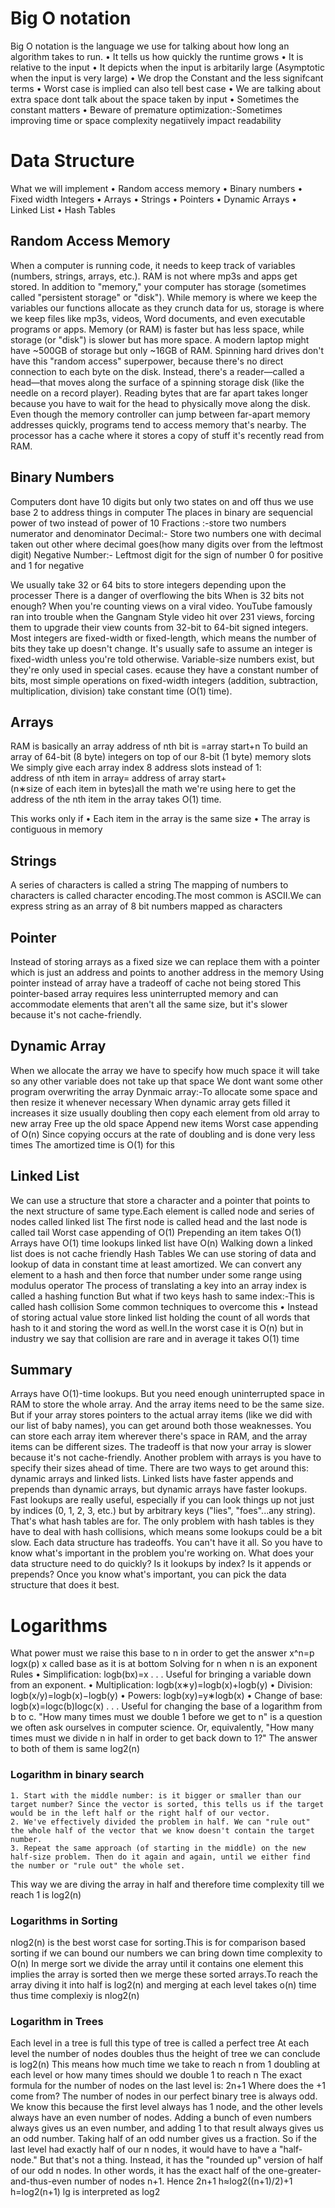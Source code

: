 # Big O notation
Big O notation is the language we use for talking about how long an algorithm takes to run.
    • It tells us how quickly the runtime grows
    • It is relative to the input
    • It depicts when the input is arbitarily large (Asymptotic when the input is very large)
    • We drop the Constant and the less signifcant terms
    • Worst case is implied can also tell best case 
    • We are talking about extra space dont talk about the space taken by input
    • Sometimes the constant matters
    • Beware of premature optimization:-Sometimes improving time or space complexity negatiively impact readability	
# Data Structure
What we will implement
    • Random access memory
    • Binary numbers
    • Fixed width Integers
    • Arrays
    • Strings
    • Pointers
    • Dynamic Arrays
    • Linked List
    • Hash Tables
## Random Access Memory
When a computer is running code, it needs to keep track of variables (numbers, strings, arrays, etc.). 
RAM is not where mp3s and apps get stored. In addition to "memory," your computer has storage (sometimes called "persistent storage" or "disk"). While memory is where we keep the variables our functions allocate as they crunch data for us, storage is where we keep files like mp3s, videos, Word documents, and even executable programs or apps. 
Memory (or RAM) is faster but has less space, while storage (or "disk") is slower but has more space. A modern laptop might have ~500GB of storage but only ~16GB of RAM. 
Spinning hard drives don't have this "random access" superpower, because there's no direct connection to each byte on the disk. Instead, there's a reader—called a head—that moves along the surface of a spinning storage disk (like the needle on a record player). Reading bytes that are far apart takes longer because you have to wait for the head to physically move along the disk. 
Even though the memory controller can jump between far-apart memory addresses quickly, programs tend to access memory that's nearby.
The processor has a cache where it stores a copy of stuff it's recently read from RAM. 


## Binary Numbers
Computers dont have 10 digits but only two states on and off thus we use base 2 to address things in computer
The places in binary are sequencial power of two instead of power of 10
Fractions :-store two numbers numerator and denominator
Decimal:- Store two numbers one with decimal taken out other where decimal goes(how many digits over from the leftmost digit)
Negative Number:- Leftmost digit for the sign of number 0 for positive and 1 for negative

We usually take 32 or 64 bits to store integers depending upon the processer 
There is a danger of overflowing the bits 
When is 32 bits not enough? When you're counting views on a viral video. YouTube famously ran into trouble when the Gangnam Style video hit over 231 views, forcing them to upgrade their view counts from 32-bit to 64-bit signed integers. 
Most integers are fixed-width or fixed-length, which means the number of bits they take up doesn't change. 
It's usually safe to assume an integer is fixed-width unless you're told otherwise. Variable-size numbers exist, but they're only used in special cases. 
ecause they have a constant number of bits, most simple operations on fixed-width integers (addition, subtraction, multiplication, division) take constant time (O(1) time). 

## Arrays
RAM is basically an array 
address of nth bit is =array start+n
To build an array of 64-bit (8 byte) integers on top of our 8-bit (1 byte) memory slots
We simply give each array index 8 address slots instead of 1: 
address of nth item in array= address of array start+(n∗size of each item in bytes)all the math we're using here to get the address of the nth item in the array takes O(1) time. 

This works only if
    • Each item in the array is the same size
    • The array is contiguous in memory
## Strings
A series of characters is called a string
The mapping of numbers to characters is called character encoding.The most common is ASCII.We can express string as an array of 8 bit numbers mapped as characters
## Pointer
Instead of storing arrays as a fixed size we can replace them with a pointer which is just an address and points to another address in the memory
Using pointer instead of array have a tradeoff of cache not being stored
This pointer-based array requires less uninterrupted memory and can accommodate elements that aren't all the same size, but it's slower because it's not cache-friendly. 
## Dynamic Array
When we allocate the array we have to specify how much space it will take so any other variable does not take up that space
We dont want some other program overwriting the array
Dynmaic array:-To allocate some space and then resize it whenever necessary
When dynamic array gets filled it increases it size usually doubling
then copy each element from old array to new array
Free up the old space
Append new items
Worst case appending of O(n)
Since copying occurs at the rate of doubling and is done very less times The amortized time is O(1) for this
## Linked List
We can use a structure that store a character and a pointer that points to the next structure of same type.Each element is called node and series of nodes called linked list
The first node is called head and the last node is called tail
Worst case appending of O(1)
Prepending an item takes O(1)
Arrays have O(1) time lookups linked list have O(n)
Walking down a linked list does is not cache friendly
Hash Tables
We can use storing of data and lookup of data in constant time at least amortized.
We can convert any element to a hash and then force that number under some range using modulus operator
The process of translating a key into an array index is called a hashing function
But what if two keys hash to same index:-This is called hash collision 
Some common techniques to overcome this 
    • Instead of storing actual value store linked list holding the count of all words that hash to it and storing the word as well.In the worst case it is O(n) but in industry we say that collision are rare and in average it takes O(1) time 
      
## Summary
Arrays have O(1)-time lookups. But you need enough uninterrupted space in RAM to store the whole array. And the array items need to be the same size. 
But if your array stores pointers to the actual array items (like we did with our list of baby names), you can get around both those weaknesses. You can store each array item wherever there's space in RAM, and the array items can be different sizes. The tradeoff is that now your array is slower because it's not cache-friendly. 
Another problem with arrays is you have to specify their sizes ahead of time. There are two ways to get around this: dynamic arrays and linked lists. Linked lists have faster appends and prepends than dynamic arrays, but dynamic arrays have faster lookups. 
Fast lookups are really useful, especially if you can look things up not just by indices (0, 1, 2, 3, etc.) but by arbitrary keys ("lies", "foes"...any string). That's what hash tables are for. The only problem with hash tables is they have to deal with hash collisions, which means some lookups could be a bit slow. 
Each data structure has tradeoffs. You can't have it all. 
So you have to know what's important in the problem you're working on. What does your data structure need to do quickly? Is it lookups by index? Is it appends or prepends? 
Once you know what's important, you can pick the data structure that does it best. 

# Logarithms
What power must we raise this base to n in order to get the answer
x^n=p
logx(p) x called base as it is at bottom
Solving for n when n is an exponent
Rules
    • Simplification: logb​(bx)=x . . . Useful for bringing a variable down from an exponent. 
    • Multiplication: logb​(x∗y)=logb​(x)+logb​(y) 
    • Division: logb​(x/y)=logb​(x)−logb​(y) 
    • Powers: logb​(xy)=y∗logb​(x) 
    • Change of base: logb​(x)=logc​(b)logc​(x)​ . . . Useful for changing the base of a logarithm from b to c. 
"How many times must we double 1 before we get to n" is a question we often ask ourselves in computer science. Or, equivalently, "How many times must we divide n in half in order to get back down to 1?" 
The answer to both of them is same log2(n)
### Logarithm in binary search
    1. Start with the middle number: is it bigger or smaller than our target number? Since the vector is sorted, this tells us if the target would be in the left half or the right half of our vector. 
    2. We've effectively divided the problem in half. We can "rule out" the whole half of the vector that we know doesn't contain the target number. 
    3. Repeat the same approach (of starting in the middle) on the new half-size problem. Then do it again and again, until we either find the number or "rule out" the whole set. 
This way we are diving the array in half and therefore time complexity till we reach 1 is log2(n)
### Logarithms in Sorting
nlog2(n) is the best worst case for sorting.This is for comparison based sorting if we can bound our numbers we can bring down time complexity to O(n)
In merge sort we divide the array until it contains one element this implies the array is sorted then we merge these sorted arrays.To reach the array diving it into half is log2(n) and merging at each level takes o(n) time thus time complexiy is nlog2(n)

### Logarithm in Trees
Each level in a tree is full this type of tree is called a perfect tree
At each level the number of nodes doubles thus the height of tree we can conclude is log2(n)
This means how much time we take to reach n from 1 doubling at each level or how many times should we double 1 to reach n
The exact formula for the number of nodes on the last level is: 
2n+1
Where does the +1 come from? 
The number of nodes in our perfect binary tree is always odd. We know this because the first level always has 1 node, and the other levels always have an even number of nodes. Adding a bunch of even numbers always gives us an even number, and adding 1 to that result always gives us an odd number. 
Taking half of an odd number gives us a fraction. So if the last level had exactly half of our n nodes, it would have to have a "half-node." But that's not a thing. 
Instead, it has the "rounded up" version of half of our odd n nodes. In other words, it has the exact half of the one-greater-and-thus-even number of nodes n+1. Hence 2n+1
h≈log2​((n+1​)/2)+1
h=log2(n+1)
lg is interpreted as log2
